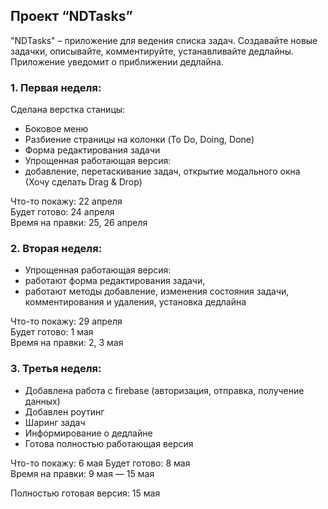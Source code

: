 ## Проект “NDTasks”

"NDTasks" – приложение для ведения списка задач. Создавайте новые задачки, описывайте, комментируйте, устанавливайте дедлайны. Приложение уведомит о приближении дедлайна.

### 1. Первая неделя:

Сделана верстка станицы:

- Боковое меню
- Разбиение страницы на колонки (To Do, Doing, Done)
- Форма редактирования задачи
- Упрощенная работающая версия:
- добавление, перетаскивание задач, открытие модального окна (Хочу сделать Drag & Drop)

Что-то покажу: 22 апреля  
Будет готово: 24 апреля  
Время на правки: 25, 26 апреля

### 2. Вторая неделя:

- Упрощенная работающая версия:
- работают форма редактирования задачи,
- работают методы добавление, изменения состояния задачи, комментирования и удаления, установка дедлайна

Что-то покажу: 29 апреля  
Будет готово: 1 мая  
Время на правки: 2, 3 мая

### 3. Третья неделя:

- Добавлена работа с firebase (авторизация, отправка, получение данных)
- Добавлен роутинг
- Шаринг задач
- Информирование о дедлайне
- Готова полностью работающая версия

Что-то покажу: 6 мая
Будет готово: 8 мая  
Время на правки: 9 мая — 15 мая

Полностью готовая версия: 15 мая
